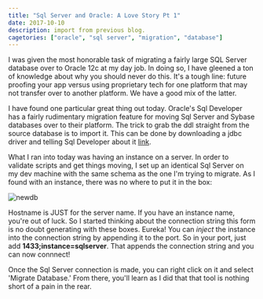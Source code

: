 ```yaml
---
title: "Sql Server and Oracle: A Love Story Pt 1"
date: 2017-10-10
description: import from previous blog.
cagetories: ["oracle", "sql server", "migration", "database"]
---
```

I was given the most honorable task of migrating a fairly large SQL Server database over to Oracle 12c at my day job. In doing so, I have gleened a ton of knowledge about why you should never do this. It's a tough line: future proofing your app versus using proprietary tech for one platform that may not transfer over to another platform. We have a good mix of the latter.

I have found one particular great thing out today. Oracle's Sql Developer has a fairly rudimentary migration feature for moving Sql Server and Sybase databases over to their platform. The trick to grab the ddl straight from the source database is to import it. This can be done by downloading a jdbc driver and telling Sql Developer about it [link](https://oracle-base.com/articles/misc/sqlserver-connections-in-sql-developer).

What I ran into today was having an instance on a server. In order to validate scripts and get things moving, I set up an identical Sql Server on my dev machine with the same schema as the one I'm trying to migrate. As I found with an instance, there was no where to put it in the box:


![newdb](/content/images/2017/10/newdb.jpg)

Hostname is JUST for the server name. If you have an instance name, you're out of luck. So I started thinking about the connection string this form is no doubt generating with these boxes. Eureka! You can _inject_ the instance into the connection string by appending it to the port. So in your port, just add **1433;instance=sqlserver**. That appends the connection string and you can now connnect!

Once the Sql Server connection is made, you can right click on it and select 'Migrate Database.' From there, you'll learn as I did that that tool is nothing short of a pain in the rear.



